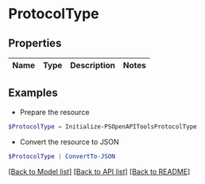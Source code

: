 # ProtocolType
## Properties

Name | Type | Description | Notes
------------ | ------------- | ------------- | -------------

## Examples

- Prepare the resource
```powershell
$ProtocolType = Initialize-PSOpenAPIToolsProtocolType 
```

- Convert the resource to JSON
```powershell
$ProtocolType | ConvertTo-JSON
```

[[Back to Model list]](../README.md#documentation-for-models) [[Back to API list]](../README.md#documentation-for-api-endpoints) [[Back to README]](../README.md)

